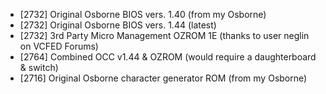 * [2732] Original Osborne BIOS vers. 1.40 (from my Osborne)
* [2732] Original Osborne BIOS vers. 1.44 (latest)
* [2732] 3rd Party Micro Management OZROM 1E (thanks to user neglin on VCFED Forums)
* [2764] Combined OCC v1.44 & OZROM (would require a daughterboard & switch)
* [2716] Original Osborne character generator ROM (from my Osborne)
